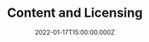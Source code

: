 ---
title: Content and Licensing
description: Description here
date: 2022-01-17T15:00:00.000Z
released: true
---